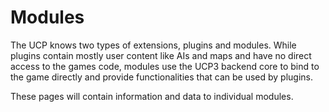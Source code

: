 # Modules

The UCP knows two types of extensions, plugins and modules. While plugins contain mostly user content like AIs and maps and have no direct access to the games code, modules use the UCP3 backend core to bind to the game directly and provide functionalities that can be used by plugins.

These pages will contain information and data to individual modules.